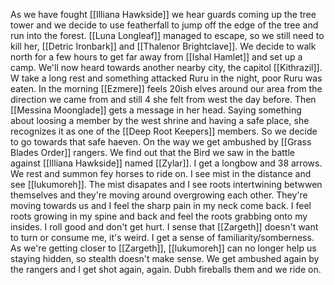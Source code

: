 As we have fought [[Illiana Hawkside]] we hear guards coming up the tree tower and we decide to use featherfall to jump off the edge of the tree and run into the forest.
[[Luna Longleaf]] managed to escape, so we still need to kill her, [[Detric Ironbark]] and [[Thalenor Brightclave]]. We decide to walk north for a few hours to get far away from [[Ishal Hamlet]] and set up a camp. We'll now heard towards another nearby city, the capitol [[Kithrazil]].
W take a long rest and something attacked Ruru in the night, poor Ruru was eaten. In the morning [[Ezmere]] feels 20ish elves around our area from the direction we came from and still 4 she felt from west the day before.
Then [[Messina Moonglade]] gets a message in her head. Saying something about loosing a member by the west shrine and having a safe place, she recognizes it as one of the [[Deep Root Keepers]] members. So we decide to go towards that safe haeven.
On the way we get ambushed by [[Grass Blades Order]] rangers. We find out that the Bird we saw in the battle against [[Illiana Hawkside]] named [[Zylar]].
I get a longbow and 38 arrows.
We rest and summon fey horses to ride on. I see mist in the distance and see [[lukumoreh]]. The mist disapates and I see roots intertwining betwwen themselves and they're moving around overgrowing each other. They're moving towards us and I feel the sharp pain in my neck come back. I feel roots growing in my spine and back and feel the roots grabbing onto my insides. I roll good and don't get hurt. I sense that [[Zargeth]] doesn't want to turn or consume me, it's weird. I get a sense of familiarity/somberness. As we're getting closer to [[Zargeth]], [[lukumoreh]] can no longer help us staying hidden, so stealth doesn't make sense.
We get ambushed again by the rangers and I get shot again, again. Dubh fireballs them and we ride on. 
